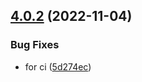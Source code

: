 ## [4.0.2](https://github.com/nontangent/ng-atomic/compare/v4.0.1...v4.0.2) (2022-11-04)


### Bug Fixes

* for ci ([5d274ec](https://github.com/nontangent/ng-atomic/commit/5d274ec2485525e16462721c36f630fad666a8dd))
